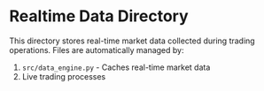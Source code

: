 # Realtime Data Directory

This directory stores real-time market data collected during trading operations. Files are automatically managed by:

1. `src/data_engine.py` - Caches real-time market data
2. Live trading processes
